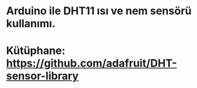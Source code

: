 # Arduino ile DHT11 ısı ve nem sensörü kullanımı.
# Kütüphane: https://github.com/adafruit/DHT-sensor-library
